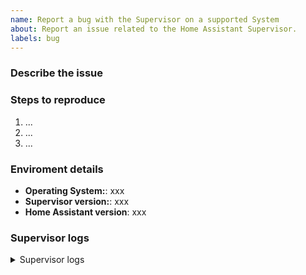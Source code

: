 ```yaml
---
name: Report a bug with the Supervisor on a supported System
about: Report an issue related to the Home Assistant Supervisor.
labels: bug
---
```


<!-- READ THIS FIRST:
- If you need additional help with this template please refer to https://www.home-assistant.io/help/reporting_issues/
- This is for bugs only. Feature and enhancement requests should go in our community forum: https://community.home-assistant.io/c/feature-requests
- Provide as many details as possible. Paste logs, configuration sample and code into the backticks. Do not delete any text from this template!
- If you have a problem with an add-on, make an issue in it's repository.
-->

<!--
Important: You can only fill a bug repport for an supported system! If you run an unsupported installation. This report would be closed without comment.
-->

### Describe the issue

<!-- Provide as many details as possible. -->

### Steps to reproduce

<!-- What do you do to encounter the issue. -->

1. ...
2. ...
3. ...

### Enviroment details

<!-- You can find these details in the system tab of the supervisor panel, or by using the `ha` CLI. -->

- **Operating System:**: xxx
- **Supervisor version:**: xxx
- **Home Assistant version**: xxx

### Supervisor logs

<details>
<summary>Supervisor logs</summary>
<!--
- Frontend -> Supervisor -> System
- Or use this command: ha supervisor logs
- Logs are more than just errors, even if you don't think it's important, it is.
-->

```
Paste supervisor logs here

```

</details>
